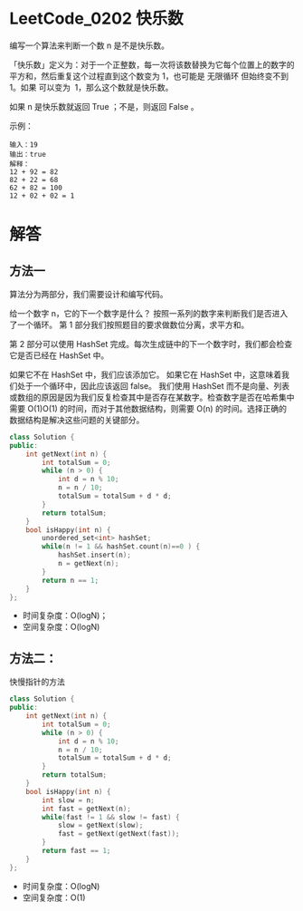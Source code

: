 # LeetCode_0202 快乐数
编写一个算法来判断一个数 n 是不是快乐数。

「快乐数」定义为：对于一个正整数，每一次将该数替换为它每个位置上的数字的平方和，然后重复这个过程直到这个数变为 1，也可能是 无限循环 但始终变不到 1。如果 可以变为  1，那么这个数就是快乐数。

如果 n 是快乐数就返回 True ；不是，则返回 False 。

示例：
```
输入：19
输出：true
解释：
12 + 92 = 82
82 + 22 = 68
62 + 82 = 100
12 + 02 + 02 = 1
```

# 解答
## 方法一
算法分为两部分，我们需要设计和编写代码。

给一个数字 n，它的下一个数字是什么？
按照一系列的数字来判断我们是否进入了一个循环。
第 1 部分我们按照题目的要求做数位分离，求平方和。

第 2 部分可以使用 HashSet 完成。每次生成链中的下一个数字时，我们都会检查它是否已经在 HashSet 中。

如果它不在 HashSet 中，我们应该添加它。
如果它在 HashSet 中，这意味着我们处于一个循环中，因此应该返回 false。
我们使用 HashSet 而不是向量、列表或数组的原因是因为我们反复检查其中是否存在某数字。检查数字是否在哈希集中需要 O(1)O(1) 的时间，而对于其他数据结构，则需要 O(n) 的时间。选择正确的数据结构是解决这些问题的关键部分。

```C++
class Solution {
public:
    int getNext(int n) {
        int totalSum = 0;
        while (n > 0) {
            int d = n % 10;
            n = n / 10;
            totalSum = totalSum + d * d;
        }
        return totalSum;
    }
    bool isHappy(int n) {
        unordered_set<int> hashSet;
        while(n != 1 && hashSet.count(n)==0 ) {
            hashSet.insert(n);
            n = getNext(n);
        }
        return n == 1;
    }
};
```
* 时间复杂度：O(logN)；
* 空间复杂度：O(logN)


## 方法二：
快慢指针的方法
```C++
class Solution {
public:
    int getNext(int n) {
        int totalSum = 0;
        while (n > 0) {
            int d = n % 10;
            n = n / 10;
            totalSum = totalSum + d * d;
        }
        return totalSum;
    }
    bool isHappy(int n) {
        int slow = n;
        int fast = getNext(n);
        while(fast != 1 && slow != fast) {
            slow = getNext(slow);
            fast = getNext(getNext(fast));
        }
        return fast == 1;
    }
};
```
* 时间复杂度：O(logN)
* 空间复杂度：O(1)
